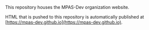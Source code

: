 This repository houses the MPAS-Dev organization website.

HTML that is pushed to this repository is automatically published at [https://mpas-dev.github.io](https://mpas-dev.github.io).

